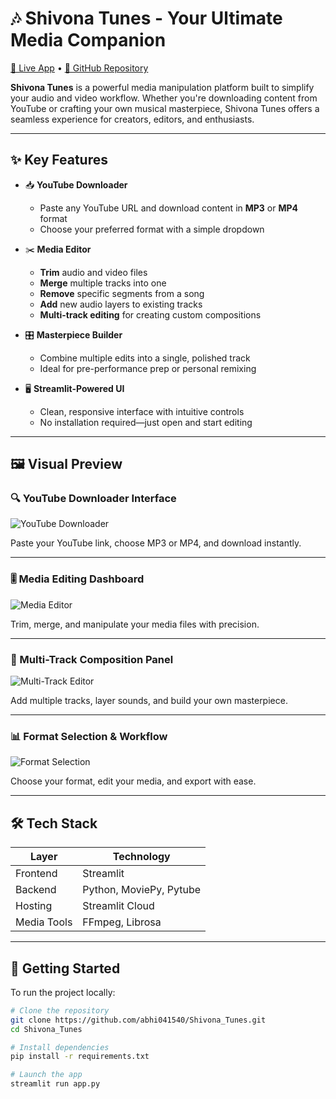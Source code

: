 # 🎶 Shivona Tunes - Your Ultimate Media Companion

[🔗 Live App](https://shivona-tunes.streamlit.app/) • [📁 GitHub Repository](https://github.com/abhi041540/Shivona_Tunes)

**Shivona Tunes** is a powerful media manipulation platform built to simplify your audio and video workflow. Whether you're downloading content from YouTube or crafting your own musical masterpiece, Shivona Tunes offers a seamless experience for creators, editors, and enthusiasts.

---

## ✨ Key Features

- 📥 **YouTube Downloader**
  - Paste any YouTube URL and download content in **MP3** or **MP4** format
  - Choose your preferred format with a simple dropdown

- ✂️ **Media Editor**
  - **Trim** audio and video files
  - **Merge** multiple tracks into one
  - **Remove** specific segments from a song
  - **Add** new audio layers to existing tracks
  - **Multi-track editing** for creating custom compositions

- 🎛️ **Masterpiece Builder**
  - Combine multiple edits into a single, polished track
  - Ideal for pre-performance prep or personal remixing

- 🖥️ **Streamlit-Powered UI**
  - Clean, responsive interface with intuitive controls
  - No installation required—just open and start editing

---

## 🖼️ Visual Preview

### 🔍 YouTube Downloader Interface

![YouTube Downloader](https://res.cloudinary.com/dqjorntxe/image/upload/v1755189577/ajan7xzhwlj7nbhzzjpm.png)

Paste your YouTube link, choose MP3 or MP4, and download instantly.

---

### 🎚️ Media Editing Dashboard

![Media Editor](https://res.cloudinary.com/dqjorntxe/image/upload/v1755189572/s96wvjpmf6azehzdfjxq.png)

Trim, merge, and manipulate your media files with precision.

---

### 🎵 Multi-Track Composition Panel

![Multi-Track Editor](https://res.cloudinary.com/dqjorntxe/image/upload/v1755189566/ckeyqcyd8kf3mooazrns.png)

Add multiple tracks, layer sounds, and build your own masterpiece.

---

### 📊 Format Selection & Workflow

![Format Selection](https://res.cloudinary.com/dqjorntxe/image/upload/v1755189690/jfmvlihwojek9ayqduuh.png)

Choose your format, edit your media, and export with ease.

---

## 🛠️ Tech Stack

| Layer       | Technology            |
|-------------|------------------------|
| Frontend    | Streamlit              |
| Backend     | Python, MoviePy, Pytube |
| Hosting     | Streamlit Cloud        |
| Media Tools | FFmpeg, Librosa        |

---

## 🚀 Getting Started

To run the project locally:

```bash
# Clone the repository
git clone https://github.com/abhi041540/Shivona_Tunes.git
cd Shivona_Tunes

# Install dependencies
pip install -r requirements.txt

# Launch the app
streamlit run app.py
